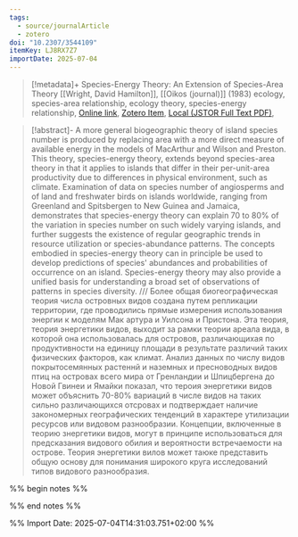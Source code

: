 ```yaml
---
tags:
  - source/journalArticle
  - zotero
doi: "10.2307/3544109"
itemKey: LJ8RX7Z7
importDate: 2025-07-04
---
```

>[!metadata]+
> Species-Energy Theory: An Extension of Species-Area Theory
> [[Wright, David Hamilton]], 
> [[Oikos (journal)]] (1983)
> ecology, species-area relationship, ecology theory, species-energy relationship, 
> [Online link](https://www.jstor.org/stable/3544109), [Zotero Item](zotero://select/library/items/LJ8RX7Z7), [Local (JSTOR Full Text PDF)](file://C:/Users/aburg/Documents/references/zotero/storage/XBWA55VZ/Wright1983_SpeciesEnergyTheory.pdf), 

>[!abstract]-
>A more general biogeographic theory of island species number is produced by replacing area with a more direct measure of available energy in the models of MacArthur and Wilson and Preston. This theory, species-energy theory, extends beyond species-area theory in that it applies to islands that differ in their per-unit-area productivity due to differences in physical environment, such as climate. Examination of data on species number of angiosperms and of land and freshwater birds on islands worldwide, ranging from Greenland and Spitsbergen to New Guinea and Jamaica, demonstrates that species-energy theory can explain 70 to 80% of the variation in species number on such widely varying islands, and further suggests the existence of regular geographic trends in resource utilization or species-abundance patterns. The concepts embodied in species-energy theory can in principle be used to develop predictions of species' abundances and probabilities of occurrence on an island. Species-energy theory may also provide a unified basis for understanding a broad set of observations of patterns in species diversity. /// Более общая биогеографическая теория числа островных видов создана путем репликации территории, где проводились прямые измерения использования энергии к моделям Мак артура и Уилсона и Пристона. Эта теория, теория энергетики видов, выходит за рамки теории ареала вида, в которой она использовалась для островов, различающихая по продуктивности на единицу площади в результате различий таких физических факторов, как климат. Анализ данных по числу видов покрытосемянных растеннй и наземных и пресноводных видов птиц на островах всего мира от Гренландии и Шпицбергена до Новой Гвинеи и Ямайки показал, что тероия энергетики видов может объяснить 70-80% вариаций в числе видов на таких сильно различающихся отсровах и подтверждает наличие закономерных географических тенденций в характере утилизации ресурсов или видовом разнообразии. Концепции, включенные в теорию знергетики видов, могут в принципе использоваться для предсказания видового обилия и вероятности встречаемости на острове. Теория энергетики вилов может таюке представить общую основу для понимания широкого круга исследований типов видового разнообразия.

%% begin notes %%

%% end notes %%

%% Import Date: 2025-07-04T14:31:03.751+02:00 %%
